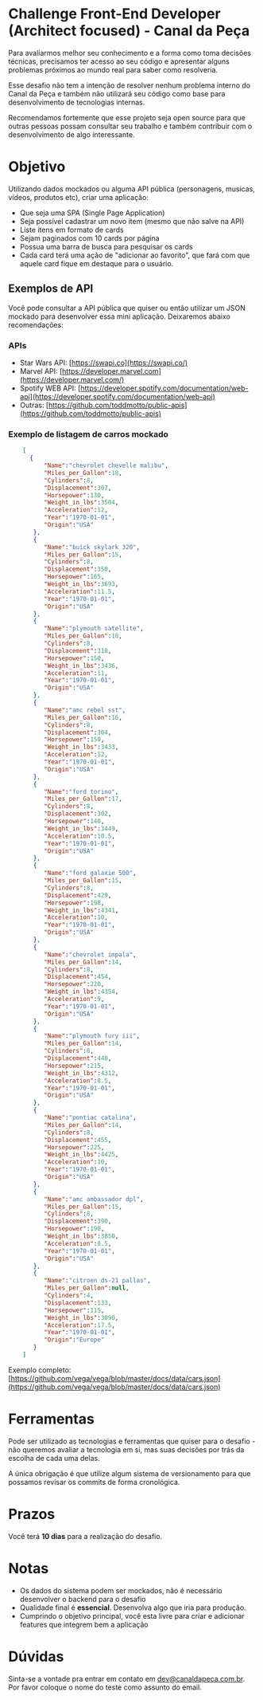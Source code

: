 # Challenge  Front-End Developer (Architect focused) - Canal da Peça

Para avaliarmos melhor seu conhecimento e a forma como toma decisões técnicas, precisamos ter acesso ao seu código e apresentar alguns problemas próximos ao mundo real para saber como resolveria.

Esse desafio não tem a intenção de resolver nenhum problema interno do Canal da Peça e também não utilizará seu código como base para desenvolvimento de tecnologias internas.

Recomendamos fortemente que esse projeto seja open source para que outras pessoas possam consultar seu trabalho e também contribuir com o desenvolvimento de algo interessante.

# Objetivo

Utilizando dados mockados  ou alguma API pública (personagens, musicas, vídeos, produtos etc), criar uma aplicação:

- Que seja uma SPA (Single Page Application)
- Seja possível cadastrar um novo item (mesmo que não salve na API)
- Liste itens em formato de cards
- Sejam paginados com 10 cards por página
- Possua uma barra de busca para pesquisar os cards
- Cada card terá uma ação de "adicionar ao favorito", que fará com que aquele card fique em destaque para o usuário.

## Exemplos de API

Você pode consultar a API pública que quiser ou então utilizar um JSON mockado para desenvolver essa mini aplicação. Deixaremos abaixo recomendações:

### APIs

- Star Wars API: [https://swapi.co](https://swapi.co/)
- Marvel API: [https://developer.marvel.com](https://developer.marvel.com/)
- Spotify WEB API: [https://developer.spotify.com/documentation/web-api](https://developer.spotify.com/documentation/web-api)
- Outras:  [https://github.com/toddmotto/public-apis](https://github.com/toddmotto/public-apis)

### Exemplo de listagem de carros mockado
```json
    [
      {
          "Name":"chevrolet chevelle malibu",
          "Miles_per_Gallon":18,
          "Cylinders":8,
          "Displacement":307,
          "Horsepower":130,
          "Weight_in_lbs":3504,
          "Acceleration":12,
          "Year":"1970-01-01",
          "Origin":"USA"
       },
       {
          "Name":"buick skylark 320",
          "Miles_per_Gallon":15,
          "Cylinders":8,
          "Displacement":350,
          "Horsepower":165,
          "Weight_in_lbs":3693,
          "Acceleration":11.5,
          "Year":"1970-01-01",
          "Origin":"USA"
       },
       {
          "Name":"plymouth satellite",
          "Miles_per_Gallon":18,
          "Cylinders":8,
          "Displacement":318,
          "Horsepower":150,
          "Weight_in_lbs":3436,
          "Acceleration":11,
          "Year":"1970-01-01",
          "Origin":"USA"
       },
       {
          "Name":"amc rebel sst",
          "Miles_per_Gallon":16,
          "Cylinders":8,
          "Displacement":304,
          "Horsepower":150,
          "Weight_in_lbs":3433,
          "Acceleration":12,
          "Year":"1970-01-01",
          "Origin":"USA"
       },
       {
          "Name":"ford torino",
          "Miles_per_Gallon":17,
          "Cylinders":8,
          "Displacement":302,
          "Horsepower":140,
          "Weight_in_lbs":3449,
          "Acceleration":10.5,
          "Year":"1970-01-01",
          "Origin":"USA"
       },
       {
          "Name":"ford galaxie 500",
          "Miles_per_Gallon":15,
          "Cylinders":8,
          "Displacement":429,
          "Horsepower":198,
          "Weight_in_lbs":4341,
          "Acceleration":10,
          "Year":"1970-01-01",
          "Origin":"USA"
       },
       {
          "Name":"chevrolet impala",
          "Miles_per_Gallon":14,
          "Cylinders":8,
          "Displacement":454,
          "Horsepower":220,
          "Weight_in_lbs":4354,
          "Acceleration":9,
          "Year":"1970-01-01",
          "Origin":"USA"
       },
       {
          "Name":"plymouth fury iii",
          "Miles_per_Gallon":14,
          "Cylinders":8,
          "Displacement":440,
          "Horsepower":215,
          "Weight_in_lbs":4312,
          "Acceleration":8.5,
          "Year":"1970-01-01",
          "Origin":"USA"
       },
       {
          "Name":"pontiac catalina",
          "Miles_per_Gallon":14,
          "Cylinders":8,
          "Displacement":455,
          "Horsepower":225,
          "Weight_in_lbs":4425,
          "Acceleration":10,
          "Year":"1970-01-01",
          "Origin":"USA"
       },
       {
          "Name":"amc ambassador dpl",
          "Miles_per_Gallon":15,
          "Cylinders":8,
          "Displacement":390,
          "Horsepower":190,
          "Weight_in_lbs":3850,
          "Acceleration":8.5,
          "Year":"1970-01-01",
          "Origin":"USA"
       },
       {
          "Name":"citroen ds-21 pallas",
          "Miles_per_Gallon":null,
          "Cylinders":4,
          "Displacement":133,
          "Horsepower":115,
          "Weight_in_lbs":3090,
          "Acceleration":17.5,
          "Year":"1970-01-01",
          "Origin":"Europe"
       }
    ]
```
Exemplo completo: [https://github.com/vega/vega/blob/master/docs/data/cars.json](https://github.com/vega/vega/blob/master/docs/data/cars.json)

# Ferramentas

Pode ser utilizado as tecnologias e ferramentas que quiser para o desafio - não queremos avaliar a tecnologia em si, mas suas decisões por trás da escolha de cada uma delas.

A única obrigação é que utilize algum sistema de versionamento para que possamos revisar os commits de forma cronológica.

# Prazos

Você terá **10 dias** para a realização do desafio.

# Notas

- Os dados do sistema podem ser mockados, não é necessário desenvolver o backend para o desafio
- Qualidade final é **essencial**. Desenvolva algo que iria para produção.
- Cumprindo o objetivo principal, você esta livre para criar e adicionar features que integrem bem a aplicação

# Dúvidas

Sinta-se a vontade pra entrar em contato em <dev@canaldapeca.com.br>.  
Por favor coloque o nome do teste como assunto do email.
